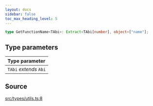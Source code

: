 ```yaml
---
layout: docs
sidebar: false
toc_max_heading_level: 5
---
```


```ts
type GetFunctionName<TAbi>: Extract<TAbi[number], object>["name"];
```

## Type parameters

| Type parameter |
| :------ |
| `TAbi` *extends* `Abi` |

## Source

[src/types/utils.ts:8](https://github.com/OffchainLabs/arbitrum-orbit-sdk/blob/9d5595a042e42f7d6b9af10a84816c98ea30f330/src/types/utils.ts#L8)
